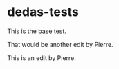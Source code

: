 dedas-tests
===========

This is the base test.

That would be another edit by Pierre.

This is an edit by Pierre.
